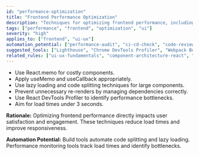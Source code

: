 ```yaml
---
id: "performance-optimization"
title: "Frontend Performance Optimization"
description: "Techniques for optimizing frontend performance, including memoization, lazy loading, and code splitting."
tags: ["performance", "frontend", "optimization", "ui"]
severity: "high"
applies_to: ["frontend", "ui-ux"]
automation_potential: ["performance-audit", "ci-cd-check", "code-review"]
suggested_tools: ["Lighthouse", "Chrome DevTools Profiler", "Webpack Bundle Analyzer"]
related_rules: ["ui-ux-fundamentals", "component-architecture-react", "state-management"]
---
```


- Use React.memo for costly components.
- Apply useMemo and useCallback appropriately.
- Use lazy loading and code splitting techniques for large components.
- Prevent unnecessary re-renders by managing dependencies correctly.
- Use React DevTools Profiler to identify performance bottlenecks.
- Aim for load times under 3 seconds.

**Rationale:** Optimizing frontend performance directly impacts user satisfaction and engagement. These techniques reduce load times and improve responsiveness.

**Automation Potential:** Build tools automate code splitting and lazy loading. Performance monitoring tools track load times and identify bottlenecks.
